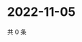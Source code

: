 # 2022-11-05

共 0 条

<!-- BEGIN WEIBO -->
<!-- 最后更新时间 Sat Nov 05 2022 14:20:44 GMT+0800 (China Standard Time) -->

<!-- END WEIBO -->
